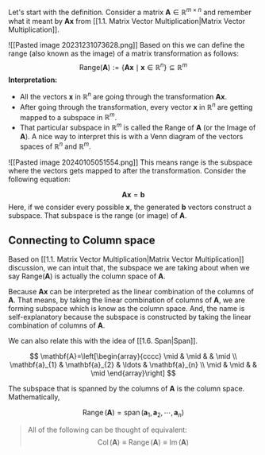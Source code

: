 
Let's start with the definition. Consider a matrix $\mathbf{A}\in \mathbb{R}^{m \times n}$  and remember what it meant by $\mathbf{A}\mathbf{x}$ from [[1.1. Matrix Vector Multiplication|Matrix Vector Multiplication]].  

![[Pasted image 20231231073628.png]]
Based on this we can define the range (also known as the image) of a matrix transformation as follows: 
$$
\text{Range}(\mathbf{A}):= \{\mathbf{A}\mathbf{x} \mid \mathbf{x} \in \mathbb{R}^{n} \} \subseteq \mathbb{R}^{m}
$$
**Interpretation:** 
 - All the vectors  $\mathbf{x}$ in $\mathbb{R}^n$  are going through the transformation $\mathbf{A} \mathbf{x}$.
 - After going through the transformation, every vector $\mathbf{x}$ in $\mathbb{R}^n$ are getting mapped to a subspace in $\mathbb{R}^m$.
 - That particular subspace in $\mathbb{R}^m$ is called the Range of $\mathbf{A}$ (or the Image of $\mathbf{A}$).
A nice way to interpret this is with a Venn diagram of the vectors spaces of $\mathbb{R}^n$ and $\mathbb{R}^m$.

![[Pasted image 20240105051554.png]]
This means range is the subspace where the vectors gets mapped to after the transformation. Consider the following equation:

$$
\mathbf{A} \mathbf{x} = \mathbf{b}
$$
Here, if we consider every possible $\mathbf{x}$, the generated $\mathbf{b}$ vectors construct a subspace. That subspace is the range (or image) of $\mathbf{A}$.


## Connecting to Column space

Based on [[1.1. Matrix Vector Multiplication|Matrix Vector Multiplication]] discussion, we can intuit that, the subspace we are taking about when we say $\text{Range}(\mathbf{A})$ is actually the column space of $\mathbf{A}$.

Because $\mathbf{A} \mathbf{x}$ can be interpreted as the linear combination of the columns of $\mathbf{A}$. That means, by taking the linear combination of columns of $\mathbf{A}$, we are forming subspace which is know as the column space. And, the name is self-explanatory because the subspace is constructed by taking the linear combination of columns of $\mathbf{A}$.

We can also relate this with the idea of [[1.6. Span|Span]]. 


$$
\mathbf{A}=\left[\begin{array}{cccc}
\mid & \mid & & \mid \\
\mathbf{a}_{1} & \mathbf{a}_{2} & \ldots & \mathbf{a}_{n} \\
\mid & \mid & & \mid
\end{array}\right]
$$

The subspace that is spanned by the columns of $\mathbf{A}$ is the column space. Mathematically,

$$
\operatorname{Range}(\mathbf{A})=\operatorname{span}(\mathbf{a}_{1},\mathbf{a}_{2},\cdots,\mathbf{a}_{n})
$$



> All of the following can be thought of equivalent:
> $$ \operatorname{Col}(\mathbf{A}) \equiv \operatorname{Range}(\mathbf{A}) \equiv \operatorname{Im}(\mathbf{A}) $$

